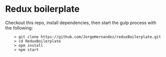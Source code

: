 # Redux boilerplate

Checkout this repo, install dependencies, then start the gulp process with the following:

```
	> git clone https://github.com/JorgeHernandez/reduxBoilerplate.git
	> cd ReduxBoilerplate
	> npm install
	> npm start
```